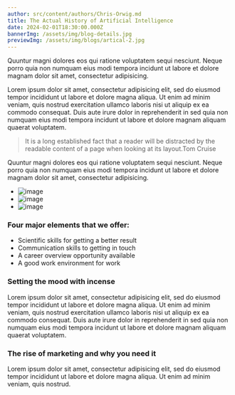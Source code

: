 ```yaml
---
author: src/content/authors/Chris-Orwig.md
title: The Actual History of Artificial Intelligence
date: 2024-02-01T18:30:00.000Z
bannerImg: /assets/img/blog-details.jpg
previewImg: /assets/img/blogs/artical-2.jpg
---
```


Quuntur magni dolores eos qui ratione voluptatem sequi nesciunt. Neque porro quia non numquam eius modi tempora incidunt ut labore et dolore magnam dolor sit amet, consectetur adipisicing.

Lorem ipsum dolor sit amet, consectetur adipisicing elit, sed do eiusmod tempor incididunt ut labore et dolore magna aliqua. Ut enim ad minim veniam, quis nostrud exercitation ullamco laboris nisi ut aliquip ex ea commodo consequat. Duis aute irure dolor in reprehenderit in sed quia non numquam eius modi tempora incidunt ut labore et dolore magnam aliquam quaerat voluptatem.

> It is a long established fact that a reader will be distracted by the readable content of a page when looking at its layout.Tom Cruise

Quuntur magni dolores eos qui ratione voluptatem sequi nesciunt. Neque porro quia non numquam eius modi tempora incidunt ut labore et dolore magnam dolor sit amet, consectetur adipisicing.

* ![image](/assets/img/gallery/insta-1.jpg)
* ![image](/assets/img/gallery/insta-2.jpg)
* ![image](/assets/img/gallery/insta-3.jpg)

### Four major elements that we offer:

* Scientific skills for getting a better result
* Communication skills to getting in touch
* A career overview opportunity available
* A good work environment for work

### Setting the mood with incense

Lorem ipsum dolor sit amet, consectetur adipisicing elit, sed do eiusmod tempor incididunt ut labore et dolore magna aliqua. Ut enim ad minim veniam, quis nostrud exercitation ullamco laboris nisi ut aliquip ex ea commodo consequat. Duis aute irure dolor in reprehenderit in sed quia non numquam eius modi tempora incidunt ut labore et dolore magnam aliquam quaerat voluptatem.

### The rise of marketing and why you need it

Lorem ipsum dolor sit amet, consectetur adipisicing elit, sed do eiusmod tempor incididunt ut labore et dolore magna aliqua. Ut enim ad minim veniam, quis nostrud.
